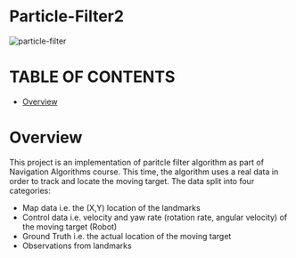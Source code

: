 # Particle-Filter2

![particle-filter](https://user-images.githubusercontent.com/46284863/105254170-97c74c00-5b89-11eb-9528-7ed3122589b8.gif)

# TABLE OF CONTENTS
* [Overview](#overview)

# Overview
This project is an implementation of paritcle filter algorithm as part of Navigation Algorithms course.
This time, the algorithm uses a real data in order to track and locate the moving target. The data split into four categories:  
- Map data i.e. the (X,Y) location of the landmarks  
- Control data i.e. velocity and yaw rate (rotation rate, angular velocity) of the moving target (Robot)  
- Ground Truth i.e. the actual location of the moving target  
- Observations from landmarks  
